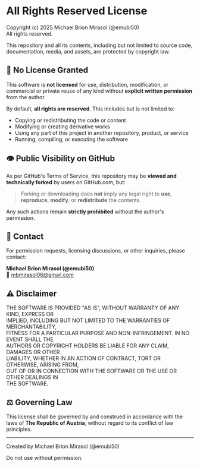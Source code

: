 # All Rights Reserved License

Copyright (c) 2025 Michael Brion Mirasol (@emubi50)  
All rights reserved.

This repository and all its contents, including but not limited to source code, documentation, media, and assets, are protected by copyright law.

## 🚫 No License Granted

This software is **not licensed** for use, distribution, modification, or commercial or private reuse of any kind without **explicit written permission** from the author.

By default, **all rights are reserved**. This includes but is not limited to:

- Copying or redistributing the code or content
- Modifying or creating derivative works
- Using any part of this project in another repository, product, or service
- Running, compiling, or executing the software

## 👁️ Public Visibility on GitHub

As per GitHub's Terms of Service, this repository may be **viewed and technically forked** by users on GitHub.com, but:

> Forking or downloading does **not** imply any legal right to **use**, **reproduce**, **modify**, or **redistribute** the contents.

Any such actions remain **strictly prohibited** without the author's permission.

## 📝 Contact

For permission requests, licensing discussions, or other inquiries, please contact:

**Michael Brion Mirasol (@emubi50)**  
📧 mbmirasol06@gmail.com

## ⚠️ Disclaimer

THE SOFTWARE IS PROVIDED "AS IS", WITHOUT WARRANTY OF ANY KIND, EXPRESS OR  
IMPLIED, INCLUDING BUT NOT LIMITED TO THE WARRANTIES OF MERCHANTABILITY,  
FITNESS FOR A PARTICULAR PURPOSE AND NON-INFRINGEMENT. IN NO EVENT SHALL THE  
AUTHORS OR COPYRIGHT HOLDERS BE LIABLE FOR ANY CLAIM, DAMAGES OR OTHER  
LIABILITY, WHETHER IN AN ACTION OF CONTRACT, TORT OR OTHERWISE, ARISING FROM,  
OUT OF OR IN CONNECTION WITH THE SOFTWARE OR THE USE OR OTHER DEALINGS IN  
THE SOFTWARE.

## ⚖️ Governing Law

This license shall be governed by and construed in accordance with the laws of **The Republic of Austria**, without regard to its conflict of law principles.

---

Created by Michael Brion Mirasol (@emubi50)

Do not use without permission.
